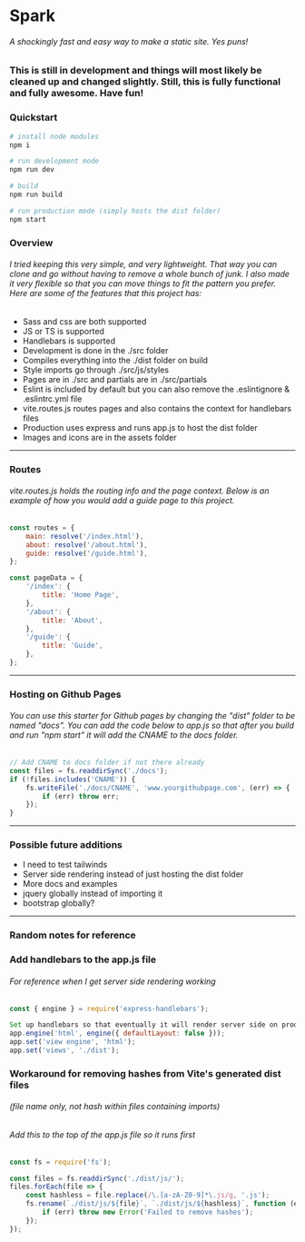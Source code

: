 # Spark

###### A shockingly fast and easy way to make a static site. Yes puns!

### This is still in development and things will most likely be cleaned up and changed slightly. Still, this is fully functional and fully awesome. Have fun!


### Quickstart
```bash
# install node modules
npm i

# run development mode
npm run dev

# build
npm run build

# run production mode (simply hosts the dist folder)
npm start
```

### Overview
###### I tried keeping this very simple, and very lightweight. That way you can clone and go without having to remove a whole bunch of junk. I also made it very flexible so that you can move things to fit the pattern you prefer. Here are some of the features that this project has:
* Sass and css are both supported
* JS or TS is supported
* Handlebars is supported
* Development is done in the ./src folder
* Compiles everything into the ./dist folder on build
* Style imports go through ./src/js/styles
* Pages are in ./src and partials are in ./src/partials
* Eslint is included by default but you can also remove the .eslintignore & .eslintrc.yml file
* vite.routes.js routes pages and also contains the context for handlebars files
* Production uses express and runs app.js to host the dist folder
* Images and icons are in the assets folder

***
### Routes
###### vite.routes.js holds the routing info and the page context. Below is an example of how you would add a guide page to this project.
```js
const routes = {
    main: resolve('/index.html'),
    about: resolve('/about.html'),
	guide: resolve('/guide.html'),
};

const pageData = {
    '/index': {
        title: 'Home Page',
    },
    '/about': {
        title: 'About',
    },
    '/guide': {
        title: 'Guide',
    },
};
```

***
### Hosting on Github Pages
###### You can use this starter for Github pages by changing the "dist" folder to be named "docs". You can add the code below to app.js so that after you build and run "npm start" it will add the CNAME to the docs folder.
```js
// Add CNAME to docs folder if not there already
const files = fs.readdirSync('./docs');
if (!files.includes('CNAME')) {
    fs.writeFile('./docs/CNAME', 'www.yourgithubpage.com', (err) => {
		if (err) throw err;
	});
}
```

***

### Possible future additions
* I need to test tailwinds
* Server side rendering instead of just hosting the dist folder
* More docs and examples
* jquery globally instead of importing it
* bootstrap globally?

***

### Random notes for reference

### Add handlebars to the app.js file

###### For reference when I get server side rendering working

```js
const { engine } = require('express-handlebars');

Set up handlebars so that eventually it will render server side on production also
app.engine('html', engine({ defaultLayout: false }));
app.set('view engine', 'html');
app.set('views', './dist');
```


### Workaround for removing hashes from Vite's generated dist files

###### (file name only, not hash within files containing imports)
###### Add this to the top of the app.js file so it runs first

```js
const fs = require('fs');

const files = fs.readdirSync('./dist/js/');
files.forEach(file => {
	const hashless = file.replace(/\.[a-zA-Z0-9]*\.js/g, '.js');
	fs.rename(`./dist/js/${file}`, `./dist/js/${hashless}`, function (err) {
		if (err) throw new Error('Failed to remove hashes');
	});
});
```